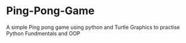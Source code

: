 # Ping-Pong-Game
A simple Ping pong game using python and Turtle Graphics to practise Python Fundmentals and OOP
